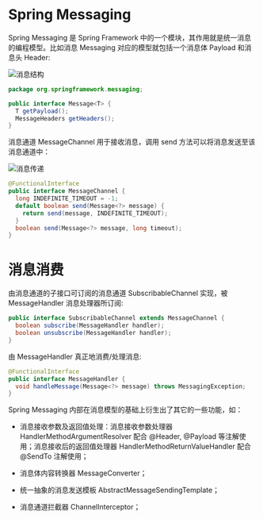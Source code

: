 # Spring Messaging

Spring Messaging 是 Spring Framework 中的一个模块，其作用就是统一消息的编程模型。比如消息 Messaging 对应的模型就包括一个消息体 Payload 和消息头 Header:

![消息结构](https://s2.ax1x.com/2019/10/19/KnCV2Q.png)

```java
package org.springframework.messaging;

public interface Message<T> {
  T getPayload();
  MessageHeaders getHeaders();
}
```

消息通道 MessageChannel 用于接收消息，调用 send 方法可以将消息发送至该消息通道中：

![消息传递](https://s2.ax1x.com/2019/10/19/KnCG24.png)

```java
@FunctionalInterface
public interface MessageChannel {
  long INDEFINITE_TIMEOUT = -1;
  default boolean send(Message<?> message) {
    return send(message, INDEFINITE_TIMEOUT);
  }
  boolean send(Message<?> message, long timeout);
}
```

# 消息消费

由消息通道的子接口可订阅的消息通道 SubscribableChannel 实现，被 MessageHandler 消息处理器所订阅:

```java
public interface SubscribableChannel extends MessageChannel {
  boolean subscribe(MessageHandler handler);
  boolean unsubscribe(MessageHandler handler);
}
```

由 MessageHandler 真正地消费/处理消息:

```java
@FunctionalInterface
public interface MessageHandler {
  void handleMessage(Message<?> message) throws MessagingException;
}
```

Spring Messaging 内部在消息模型的基础上衍生出了其它的一些功能，如：

- 消息接收参数及返回值处理：消息接收参数处理器 HandlerMethodArgumentResolver 配合 @Header, @Payload 等注解使用；消息接收后的返回值处理器 HandlerMethodReturnValueHandler 配合 @SendTo 注解使用；

- 消息体内容转换器 MessageConverter；

- 统一抽象的消息发送模板 AbstractMessageSendingTemplate；

- 消息通道拦截器 ChannelInterceptor；
